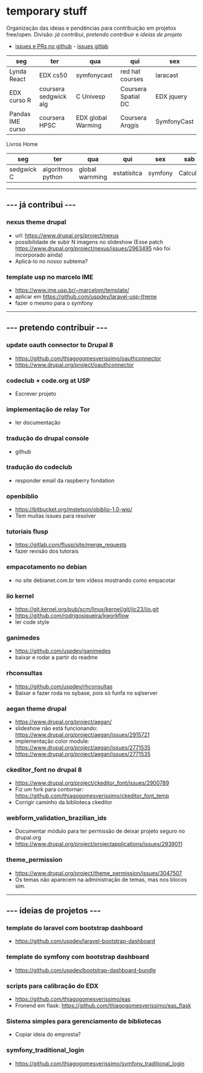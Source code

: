 # temporary stuff
Organização das ideias e pendências para contribuição em projetos free/open. 
Divisão: *já contribui*, *pretendo contribuir* e *ideias de projeto*

 - [issues e PRs no github](https://github.com/issues?utf8=%E2%9C%93&q=is%3Aopen+archived%3Afalse+involves%3Athiagogomesverissimo+) - [issues gitlab]()

|                seg  |         ter         |         qua         |         qui         |         sex         |
|---------------------|---------------------|---------------------|---------------------|---------------------|
|       Lynda React  |EDX cs50 |       symfonycast   |   red hat courses   |    laracast         |
|      EDX curso R  |coursera sedgwick alg|       C Univesp     |Coursera Spatial DC  |    EDX jquery       |
|      Pandas IME curso    |coursera HPSC |   EDX global Warming      |Coursera  Arqgis     |   SymfonyCast           |

Livros Home

|     seg    |       ter       |       qua       |       qui       |         sex        | sab     | dom |
|------------|-----------------|-----------------|-----------------|--------------------|---------| ------|
|sedgwick C  |algoritmos python| global warnming |  estatísitca    |symfony             | Calculo | Algebra Linear|

***

## --- já contribui ---

### nexus theme drupal
 - url: https://www.drupal.org/project/nexus
 - possibilidade de subir N imagens no slideshow (Esse patch https://www.drupal.org/project/nexus/issues/2963495 não foi incorporado ainda)
 - Aplicá-lo no nosso subtema?

### template usp no marcelo IME
 - https://www.ime.usp.br/~marcelom/template/
 - aplicar em https://github.com/uspdev/laravel-usp-theme
 - fazer o mesmo para o symfony

***

## --- pretendo contribuir ---

### update oauth connector to Drupal 8
 - https://github.com/thiagogomesverissimo/oauthconnector
 - https://www.drupal.org/project/oauthconnector

### codeclub + code.org at USP
 - Escrever projeto

### implementação de relay Tor
 - ler documentação

### tradução do drupal console
 - github

### tradução do codeclub
 - responder email da raspberry fondation

### openbiblio
 - https://bitbucket.org/mstetson/obiblio-1.0-wip/
 - Tem muitas issues para resolver 

### tutoriais flusp
 - https://gitlab.com/flusp/site/merge_requests
 - fazer revisão dos tutorais

### empacotamento no debian
 - no site debianet.com.br tem vídeos mostrando como empacotar

### iio kernel 
 - https://git.kernel.org/pub/scm/linux/kernel/git/jic23/iio.git
 - https://github.com/rodrigosiqueira/kworkflow
 - ler code style

### ganimedes
 - https://github.com/uspdev/ganimedes
 - baixar e rodar a partir do readme

### rhconsultas
 - https://github.com/uspdev/rhconsultas
 - Baixar e fazer roda no sybase, pois só funfa no sqlserver

### aegan theme drupal
 - https://www.drupal.org/project/aegan/
 - slideshow não está funcionando: https://www.drupal.org/project/aegan/issues/2915721
 - implementação color module: https://www.drupal.org/project/aegan/issues/2771535
 - https://www.drupal.org/project/aegan/issues/2771535

### ckeditor_font no drupal 8
 - https://www.drupal.org/project/ckeditor_font/issues/2900789
 - Fiz um fork para contornar: https://github.com/thiagogomesverissimo/ckeditor_font_temp
 - Corrigir caminho da biblioteca ckeditor

### webform_validation_brazilian_ids
 - Documentar módulo para ter permissão de deixar projeto seguro no drupal.org
 - https://www.drupal.org/project/projectapplications/issues/2939011

### theme_permission 
 - https://www.drupal.org/project/theme_permission/issues/3047507
 - Os temas não aparecem na administração de temas, mas nos blocos sim.

***

## --- ideias de projetos ---

### template do laravel com bootstrap dashboard
 - https://github.com/uspdev/laravel-bootstrap-dashboard

### template do symfony com bootstrap dashboard
 - https://github.com/uspdev/bootstrap-dashboard-bundle

### scripts para calibração do EDX
 - https://github.com/thiagogomesverissimo/eas 
 - Fronend em flask: https://github.com/thiagogomesverissimo/eas_flask

### Sistema simples para gerenciamento de bibliotecas
 - Copiar ideia do empresta?

### symfony_traditional_login
 - https://github.com/thiagogomesverissimo/symfony_traditional_login
 
